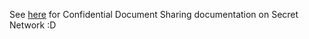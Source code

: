 See [here](https://docs.scrt.network/secret-network-documentation/confidential-computing-layer/ethereum-evm-developer-toolkit/usecases/confidential-document-sharing) for Confidential Document Sharing documentation on Secret Network :D 
